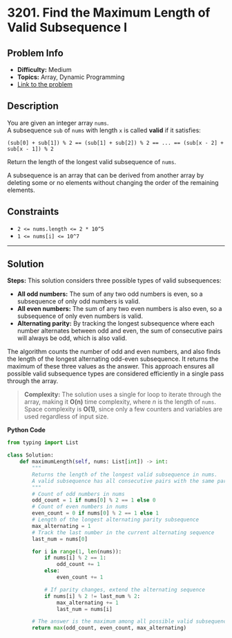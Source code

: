 # 3201. Find the Maximum Length of Valid Subsequence I

## Problem Info

- **Difficulty:** Medium
- **Topics:** Array, Dynamic Programming
- [Link to the problem](https://leetcode.com/problems/find-the-maximum-length-of-valid-subsequence-i/description/?envType=daily-question&envId=2025-05-10)

## Description

You are given an integer array `nums`.  
A subsequence `sub` of `nums` with length `x` is called **valid** if it satisfies:

```
(sub[0] + sub[1]) % 2 == (sub[1] + sub[2]) % 2 == ... == (sub[x - 2] + sub[x - 1]) % 2
```

Return the length of the longest valid subsequence of `nums`.

A subsequence is an array that can be derived from another array by deleting some or no elements without changing the order of the remaining elements.

## Constraints

- `2 <= nums.length <= 2 * 10^5`
- `1 <= nums[i] <= 10^7`

---

## Solution

**Steps:**
This solution considers three possible types of valid subsequences:

- **All odd numbers:** The sum of any two odd numbers is even, so a subsequence of only odd numbers is valid.
- **All even numbers:** The sum of any two even numbers is also even, so a subsequence of only even numbers is valid.
- **Alternating parity:** By tracking the longest subsequence where each number alternates between odd and even, the sum of consecutive pairs will always be odd, which is also valid.

The algorithm counts the number of odd and even numbers, and also finds the length of the longest alternating odd-even subsequence. It returns the maximum of these three values as the answer. This approach ensures all possible valid subsequence types are considered efficiently in a single pass through the array.

>**Complexity:**
The solution uses a single for loop to iterate through the array, making it **O(n)** time complexity, where *n* is the length of `nums`.  
Space complexity is **O(1)**, since only a few counters and variables are used regardless of input size.

**Python Code**
```python
from typing import List

class Solution:
    def maximumLength(self, nums: List[int]) -> int:
        """
        Returns the length of the longest valid subsequence in nums.
        A valid subsequence has all consecutive pairs with the same parity sum.
        """
        # Count of odd numbers in nums
        odd_count = 1 if nums[0] % 2 == 1 else 0
        # Count of even numbers in nums
        even_count = 0 if nums[0] % 2 == 1 else 1
        # Length of the longest alternating parity subsequence
        max_alternating = 1
        # Track the last number in the current alternating sequence
        last_num = nums[0]

        for i in range(1, len(nums)):
            if nums[i] % 2 == 1:
                odd_count += 1
            else:
                even_count += 1

            # If parity changes, extend the alternating sequence
            if nums[i] % 2 != last_num % 2:
                max_alternating += 1
                last_num = nums[i]

        # The answer is the maximum among all possible valid subsequence types
        return max(odd_count, even_count, max_alternating)
```